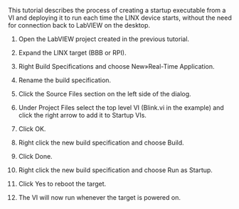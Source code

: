 This tutorial describes the process of creating a startup executable from a VI and deploying it to run each time the LINX device starts, without the need for connection back to LabVIEW on the desktop.

1. Open the LabVIEW project created in the previous tutorial.

2. Expand the LINX target (BBB or RPI).

3. Right Build Specifications and choose New»Real-Time Application.

4. Rename the build specification.

5. Click the Source Files section on the left side of the dialog.

6. Under Project Files select the top level VI (Blink.vi in the example) and click the right arrow to add it to Startup VIs.

7. Click OK.

8. Right click the new build specification and choose Build.

9. Click Done.

10. Right click the new build specification and choose Run as Startup.

11. Click Yes to reboot the target.

12. The VI will now run whenever the target is powered on.